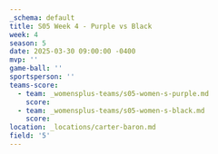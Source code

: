 ```yaml
---
_schema: default
title: S05 Week 4 - Purple vs Black
week: 4
season: 5
date: 2025-03-30 09:00:00 -0400
mvp: ''
game-ball: ''
sportsperson: ''
teams-score:
  - team: _womensplus-teams/s05-women-s-purple.md
    score:
  - team: _womensplus-teams/s05-women-s-black.md
    score:
location: _locations/carter-baron.md
field: '5'
---
```

